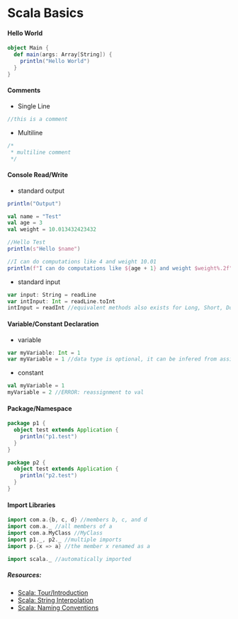 # Scala Basics

#### Hello World
```scala
object Main {
  def main(args: Array[String]) {
    println("Hello World")
  }
}
```

#### Comments
- Single Line
```scala
//this is a comment
```
- Multiline
```scala
/*
 * multiline comment
 */
```

#### Console Read/Write
- standard output
```scala
println("Output")

val name = "Test"
val age = 3
val weight = 10.013432423432

//Hello Test
println(s"Hello $name") 

//I can do computations like 4 and weight 10.01
println(f"I can do computations like ${age + 1} and weight $weight%.2f")
```
- standard input
```scala
var input: String = readLine
var intInput: Int = readLine.toInt
intInput = readInt //equivalent methods also exists for Long, Short, Double, Float, Char, Byte, Boolean
```

#### Variable/Constant Declaration
- variable
```scala
var myVariable: Int = 1
var myVariable = 1 //data type is optional, it can be infered from assignment
```
- constant
```scala
val myVariable = 1 
myVariable = 2 //ERROR: reassignment to val
```

#### Package/Namespace
```scala
package p1 {
  object test extends Application {
    println("p1.test")
  }
}

package p2 {
  object test extends Application {
    println("p2.test")
  }
}
```

#### Import Libraries
```scala
import com.a.{b, c, d} //members b, c, and d
import com.a._ //all members of a
import com.a.MyClass //MyClass
import p1._, p2._ //multiple imports
import p.{x => a} //the member x renamed as a

import scala._ //automatically imported
```


##### Resources:
- [Scala: Tour/Introduction](http://docs.scala-lang.org/tutorials/tour/tour-of-scala)
- [Scala: String Interpolation](http://docs.scala-lang.org/overviews/core/string-interpolation.html)
- [Scala: Naming Conventions](http://docs.scala-lang.org/style/naming-conventions.html)
